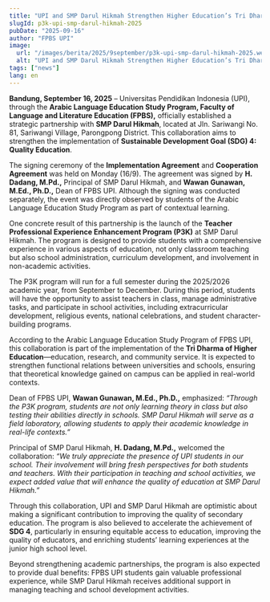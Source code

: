 ```yaml
---
title: "UPI and SMP Darul Hikmah Strengthen Higher Education’s Tri Dharma through the P3K Program"
slugId: p3k-upi-smp-darul-hikmah-2025
pubDate: "2025-09-16"
author: "FPBS UPI"
image:
  url: "/images/berita/2025/9september/p3k-upi-smp-darul-hikmah-2025.webp"
  alt: "UPI and SMP Darul Hikmah Strengthen Higher Education’s Tri Dharma through the P3K Program"
tags: ["news"]
lang: en
---
```


**Bandung, September 16, 2025** – Universitas Pendidikan Indonesia (UPI), through the **Arabic Language Education Study Program, Faculty of Language and Literature Education (FPBS),** officially established a strategic partnership with **SMP Darul Hikmah**, located at Jln. Sariwangi No. 81, Sariwangi Village, Parongpong District. This collaboration aims to strengthen the implementation of **Sustainable Development Goal (SDG) 4: Quality Education**.  

The signing ceremony of the **Implementation Agreement** and **Cooperation Agreement** was held on Monday (16/9). The agreement was signed by **H. Dadang, M.Pd.,** Principal of SMP Darul Hikmah, and **Wawan Gunawan, M.Ed., Ph.D.,** Dean of FPBS UPI. Although the signing was conducted separately, the event was directly observed by students of the Arabic Language Education Study Program as part of contextual learning.  

One concrete result of this partnership is the launch of the **Teacher Professional Experience Enhancement Program (P3K)** at SMP Darul Hikmah. The program is designed to provide students with a comprehensive experience in various aspects of education, not only classroom teaching but also school administration, curriculum development, and involvement in non-academic activities.  

The P3K program will run for a full semester during the 2025/2026 academic year, from September to December. During this period, students will have the opportunity to assist teachers in class, manage administrative tasks, and participate in school activities, including extracurricular development, religious events, national celebrations, and student character-building programs.  

According to the Arabic Language Education Study Program of FPBS UPI, this collaboration is part of the implementation of the **Tri Dharma of Higher Education**—education, research, and community service. It is expected to strengthen functional relations between universities and schools, ensuring that theoretical knowledge gained on campus can be applied in real-world contexts.  

Dean of FPBS UPI, **Wawan Gunawan, M.Ed., Ph.D.,** emphasized: *“Through the P3K program, students are not only learning theory in class but also testing their abilities directly in schools. SMP Darul Hikmah will serve as a field laboratory, allowing students to apply their academic knowledge in real-life contexts.”*  

Principal of SMP Darul Hikmah, **H. Dadang, M.Pd.,** welcomed the collaboration: *“We truly appreciate the presence of UPI students in our school. Their involvement will bring fresh perspectives for both students and teachers. With their participation in teaching and school activities, we expect added value that will enhance the quality of education at SMP Darul Hikmah.”*  

Through this collaboration, UPI and SMP Darul Hikmah are optimistic about making a significant contribution to improving the quality of secondary education. The program is also believed to accelerate the achievement of **SDG 4**, particularly in ensuring equitable access to education, improving the quality of educators, and enriching students’ learning experiences at the junior high school level.  

Beyond strengthening academic partnerships, the program is also expected to provide dual benefits: FPBS UPI students gain valuable professional experience, while SMP Darul Hikmah receives additional support in managing teaching and school development activities.  
